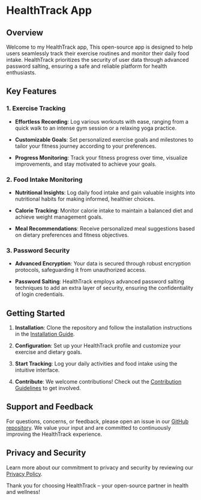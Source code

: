 # HealthTrack App

## Overview

Welcome to my HealthTrack app, This open-source app is designed to help users seamlessly track their exercise routines and monitor their daily food intake. HealthTrack prioritizes the security of user data through advanced password salting, ensuring a safe and reliable platform for health enthusiasts.

## Key Features

### 1. Exercise Tracking

- **Effortless Recording**: Log various workouts with ease, ranging from a quick walk to an intense gym session or a relaxing yoga practice.

- **Customizable Goals**: Set personalized exercise goals and milestones to tailor your fitness journey according to your preferences.

- **Progress Monitoring**: Track your fitness progress over time, visualize improvements, and stay motivated to achieve your goals.

### 2. Food Intake Monitoring

- **Nutritional Insights**: Log daily food intake and gain valuable insights into nutritional habits for making informed, healthier choices.

- **Calorie Tracking**: Monitor calorie intake to maintain a balanced diet and achieve weight management goals.

- **Meal Recommendations**: Receive personalized meal suggestions based on dietary preferences and fitness objectives.

### 3. Password Security

- **Advanced Encryption**: Your data is secured through robust encryption protocols, safeguarding it from unauthorized access.

- **Password Salting**: HealthTrack employs advanced password salting techniques to add an extra layer of security, ensuring the confidentiality of login credentials.

## Getting Started

1. **Installation**: Clone the repository and follow the installation instructions in the [Installation Guide](#).

2. **Configuration**: Set up your HealthTrack profile and customize your exercise and dietary goals.

3. **Start Tracking**: Log your daily activities and food intake using the intuitive interface.

4. **Contribute**: We welcome contributions! Check out the [Contribution Guidelines](#) to get involved.

## Support and Feedback

For questions, concerns, or feedback, please open an issue in our [GitHub repository](#). We value your input and are committed to continuously improving the HealthTrack experience.

## Privacy and Security

Learn more about our commitment to privacy and security by reviewing our [Privacy Policy](#).

Thank you for choosing HealthTrack – your open-source partner in health and wellness!
